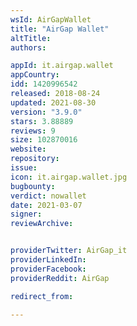 ```yaml
---
wsId: AirGapWallet
title: "AirGap Wallet"
altTitle: 
authors:

appId: it.airgap.wallet
appCountry: 
idd: 1420996542
released: 2018-08-24
updated: 2021-08-30
version: "3.9.0"
stars: 3.88889
reviews: 9
size: 102870016
website: 
repository: 
issue: 
icon: it.airgap.wallet.jpg
bugbounty: 
verdict: nowallet
date: 2021-03-07
signer: 
reviewArchive:


providerTwitter: AirGap_it
providerLinkedIn: 
providerFacebook: 
providerReddit: AirGap

redirect_from:

---
```


